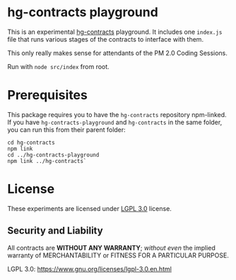 # hg-contracts playground

This is an experimental [hg-contracts](https://github.com/gnosis/hg-contracts) playground. It includes one `index.js` file that runs various stages of the contracts to interface with them. 

This only really makes sense for attendants of the PM 2.0 Coding Sessions.

Run with `node src/index` from root.

# Prerequisites

This package requires you to have the `hg-contracts` repository npm-linked. If you have `hg-contracts-playground` and `hg-contracts` in the same folder, you can run this from their parent folder:
```
cd hg-contracts
npm link
cd ../hg-contracts-playground
npm link ../hg-contracts`
```

# License

These experiments are licensed under [LGPL 3.0](https://www.gnu.org/licenses/lgpl-3.0.en.html) license.

## Security and Liability

All contracts are **WITHOUT ANY WARRANTY**; *without even* the implied warranty of MERCHANTABILITY or FITNESS FOR A PARTICULAR PURPOSE.

LGPL 3.0: https://www.gnu.org/licenses/lgpl-3.0.en.html
